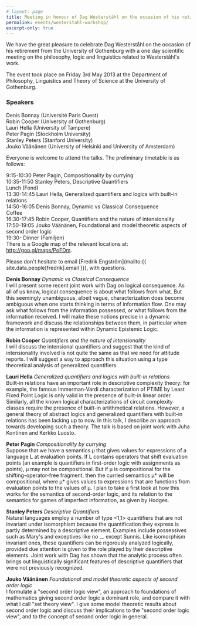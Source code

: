 ```yaml
---
# layout: page
title: Meeting in honour of Dag Westerståhl on the occasion of his retirement
permalink: events/westerstahl-workshop/
excerpt-only: true
---
```


We have the great pleasure to celebrate Dag Westerståhl on the occasion of his retirement from the University of Gothenburg with a one day scientific meeting on the philosophy, logic and linguistics related to Westerståhl's work.

<!--more-->

The event took place on Friday 3rd May 2013 at the Department of Philosophy, Linguistics and Theory of Science at the University of Gothenburg.

### Speakers

Denis Bonnay (Université Paris Ouest)\
Robin Cooper (University of Gothenburg)\
Lauri Hella (University of Tampere)\
Peter Pagin (Stockholm University)\
Stanley Peters (Stanford University)\
Jouko Väänänen (University of Helsinki and University of Amsterdam)

Everyone is welcome to attend the talks. The preliminary timetable is as follows:

9:15-10:30 Peter Pagin, Compositionality by currying\
10:35-11:50 Stanley Peters, Descriptive Quantifiers\
Lunch (Fond)\
13:30-14:45 Lauri Hella, Generalized quantifiers and logics with built-in relations\
14:50-16:05 Denis Bonnay, Dynamic vs Classical Consequence\
Coffee\
16:30-17:45 Robin Cooper, Quantifiers and the nature of intensionality\
17:50-19:05 Jouko Väänänen, Foundational and model theoretic aspects of second order logic\
19:30- Dinner (Familjen)\
There is a Google map of the relevant locations at: http://goo.gl/maps/PoFDm.

Please don't hesitate to email [Fredrik Engström](mailto:{{ site.data.people[fredrik].email }}), with questions.

**Denis Bonnay** _Dynamic vs Classical Consequence_\
I will present some recent joint work with Dag on logical consequence. As all of us know, logical consequence is about what follows from what. But this seemingly unambiguous, albeit vague, characterization does become ambiguous when one starts thinking in terms of information flow. One may ask what follows from the information possessed, or what follows from the information received. I will make these notions precise in a dynamic framework and discuss the relationships between them, in particular when the information is represented within Dynamic Epistemic Logic.

**Robin Cooper** _Quantifiers and the nature of intensionality_\
I will discuss the intensional quantifiers and suggest that the kind of intensionality involved is not quite the same as that we need for attitude reports. I will suggest a way to approach this situation using a type theoretical analysis of generalized quantifiers.

**Lauri Hella** _Generalized quantifiers and logics with built-in relations_\
Built-in relations have an important role in descriptive complexity theory: for example, the famous Immerman-Vardi characterization of PTIME by Least Fixed Point Logic is only valid in the presence of built-in linear order. Similarly, all the known logical characterizations of circuit complexity classes require the presence of built-in artithmetical relations. However, a general theory of abstract logics and generalized quantifiers with built-in relations has been lacking up to now. In this talk, I describe an approach towards developing such a theory. The talk is based on joint work with Juha Kontinen and Kerkko Luosto.

**Peter Pagin** _Compositionality by currying_\
Suppose that we have a semantics μ that gives values for expressions of a language L at evaluation points. If L contains operators that shift evaluation points (an example is quantifiers in first-order logic with assignments as points), μ may not be compositional. But if μ is compositional for the shifting-operator-free fragment, then the curried semantics μ* will be compositional, where μ* gives values to expressions that are functions from evaluation points to the values of μ. I plan to take a first look at how this works for the semantics of second-order logic, and its relation to the semantics for games of imperfect information, as given by Hodges.

**Stanley Peters** _Descriptive Quantifiers_\
Natural languages employ a number of type <1,1> quantifiers that are not invariant under isomorphism because the quantification they express is partly determined by a descriptive element. Examples include possessives such as Mary's and exceptives like no \_\_ except Sunnis. Like isomorphism invariant ones, these quantifiers can be rigorously analyzed logically, provided due attention is given to the role played by their descriptive elements. Joint work with Dag has shown that the analytic process often brings out linguistically significant features of descriptive quantifiers that were not previously recognized.

**Jouko Väänänen** _Foundational and model theoretic aspects of second order logic_\
I formulate a "second order logic view", an approach to foundations of mathematics giving second order logic a dominant role, and compare it with what I call "set theory view". I give some model theoretic results about second order logic and discuss their implications to the "second order logic view", and to the concept of second order logic in general.
